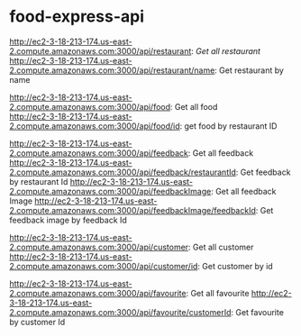 # food-express-api

http://ec2-3-18-213-174.us-east-2.compute.amazonaws.com:3000/api/restaurant: *Get all restaurant*  
http://ec2-3-18-213-174.us-east-2.compute.amazonaws.com:3000/api/restaurant/name: Get restaurant by name  

http://ec2-3-18-213-174.us-east-2.compute.amazonaws.com:3000/api/food: Get all food  
http://ec2-3-18-213-174.us-east-2.compute.amazonaws.com:3000/api/food/id: get food by restaurant ID  

http://ec2-3-18-213-174.us-east-2.compute.amazonaws.com:3000/api/feedback: Get all feedback
http://ec2-3-18-213-174.us-east-2.compute.amazonaws.com:3000/api/feedback/restaurantId: Get feedback by restaurant Id
http://ec2-3-18-213-174.us-east-2.compute.amazonaws.com:3000/api/feedbackImage: Get all feedback Image
http://ec2-3-18-213-174.us-east-2.compute.amazonaws.com:3000/api/feedbackImage/feedbackId: Get feedback image by feedback Id

http://ec2-3-18-213-174.us-east-2.compute.amazonaws.com:3000/api/customer: Get all customer
http://ec2-3-18-213-174.us-east-2.compute.amazonaws.com:3000/api/customer/id: Get customer by id

http://ec2-3-18-213-174.us-east-2.compute.amazonaws.com:3000/api/favourite: Get all favourite
http://ec2-3-18-213-174.us-east-2.compute.amazonaws.com:3000/api/favourite/customerId: Get favourite by customer Id
